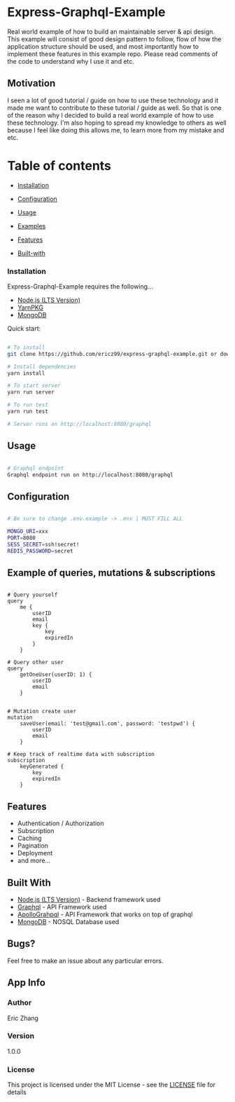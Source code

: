 # Express-Graphql-Example

Real world example of how to build an maintainable server & api design. This example will consist of good design pattern to follow, flow of how the application structure should be used, and most importantly how to implement these features in this example repo. Please read comments of the code to understand why I use it and etc.

## Motivation

I seen a lot of good tutorial / guide on how to use these technology and it made me want to contribute to these tutorial / guide as well. So that is one of the reason why I decided to build a real world example of how to use these technology. I'm also hoping to spread my knowledge to others as well because I feel like doing this allows me, to learn more from my mistake and etc.

# Table of contents

<!--ts-->

- [Installation](#installation)
- [Configuration](#configuration)
- [Usage](#usage)
- [Examples](#example-of-queries-mutations--subscriptions)
- [Features](#features)
- [Built-with](#built-with)

  <!--te-->

### Installation

Express-Graphql-Example requires the following...

- [Node.js (LTS Version)](http://nodejs.org/)
- [YarnPKG](https://yarnpkg.com/lang/en/docs/install/#windows-stable)
- [MongoDB](https://www.mongodb.com/download-center/community)

Quick start:

```bash

# To install
git clone https://github.com/ericz99/express-graphql-example.git or download zip

# Install dependencies
yarn install

# To start server
yarn run server

# To run test
yarn run test

# Server runs on http://localhost:8080/graphql

```

## Usage

```bash

# Graphql endpoint
Graphql endpoint run on http://localhost:8080/graphql


```

## Configuration

```bash

# Be sure to change .env.example -> .env | MUST FILL ALL

MONGO_URI=xxx
PORT=8080
SESS_SECRET=ssh!secret!
REDIS_PASSWORD=secret

```

## Example of queries, mutations & subscriptions

```

# Query yourself
query
    me {
        userID
        email
        key {
            key
            expiredIn
        }
    }

# Query other user
query
    getOneUser(userID: 1) {
        userID
        email
    }


# Mutation create user
mutation
    saveUser(email: 'test@gmail.com', password: 'testpwd') {
        userID
        email
    }

# Keep track of realtime data with subscription
subscription
    keyGenerated {
        key
        expiredIn
    }

```

## Features

- Authentication / Authorization
- Subscription
- Caching
- Pagination
- Deployment
- and more...

## Built With

- [Node.js (LTS Version)](http://nodejs.org/) - Backend framework used
- [Graphql](https://graphql.org/) - API Framework used
- [ApolloGrahpql](https://www.apollographql.com/) - API Framework that works on top of graphql
- [MongoDB](https://www.mongodb.com/download-center/community) - NOSQL Database used

## Bugs?

Feel free to make an issue about any particular errors.

## App Info

### Author

Eric Zhang

### Version

1.0.0

### License

This project is licensed under the MIT License - see the [LICENSE](LICENSE) file for details
